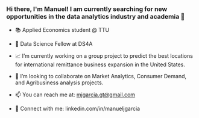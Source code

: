 ### Hi there, I'm Manuel! I am currently searching for new opportunities in the data analytics industry and academia 🏦

- 📚 Applied Economics student @ TTU

- 📓 Data Science Fellow at DS4A

- 📈 I’m currently working on a group project to predict the best locations for international remittance business expansion in the United States.

- 🌱 I’m looking to collaborate on Market Analytics, Consumer Demand, and Agribusiness analysis projects.

- 📫 You can reach me at: mjgarcia.gt@gmail.com

- 🤝 Connect with me: linkedin.com/in/manueljgarcia 

